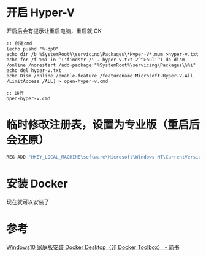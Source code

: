 # 开启 Hyper-V

开启后会有提示让重启电脑，重启就 OK

    :: 创建cmd
    (echo pushd "%~dp0"
    echo dir /b %SystemRoot%\servicing\Packages\*Hyper-V*.mum >hyper-v.txt
    echo for /f %%i in ^('findstr /i . hyper-v.txt 2^^>nul'^) do dism /online /norestart /add-package:"%SystemRoot%\servicing\Packages\%%i"
    echo del hyper-v.txt
    echo Dism /online /enable-feature /featurename:Microsoft-Hyper-V-All /LimitAccess /ALL) > open-hyper-v.cmd

    :: 运行
    open-hyper-v.cmd

# 临时修改注册表，设置为专业版（重启后会还原）

```bash
REG ADD "HKEY_LOCAL_MACHINE\software\Microsoft\Windows NT\CurrentVersion" /v EditionId /T REG_EXPAND_SZ /d Professional /F
```

# 安装 Docker

现在就可以安装了

# 参考

[Windows10 家庭版安装 Docker Desktop（非 Docker Toolbox） - 简书](https://www.jianshu.com/p/1329954aa329/)
